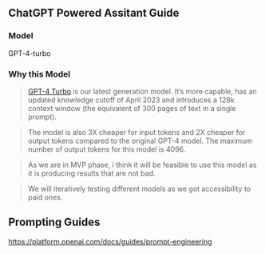 ## ChatGPT Powered Assitant Guide

### Model
GPT-4-turbo

### Why this Model
> [GPT-4 Turbo](https://help.openai.com/en/articles/8555510-gpt-4-turbo-in-the-openai-api) is our latest generation model. It’s more capable, has an updated knowledge cutoff of April 2023 and introduces a 128k context window (the equivalent of 300 pages of text in a single prompt). 

> The model is also 3X cheaper for input tokens and 2X cheaper for output tokens compared to the original GPT-4 model. The maximum number of output tokens for this model is 4096.

> As we are in MVP phase, i think it will be feasible to use this model as it is producing results that are not bad.

> We will iteratively testing different models as we got accessibility to paid ones.


## Prompting Guides
https://platform.openai.com/docs/guides/prompt-engineering
